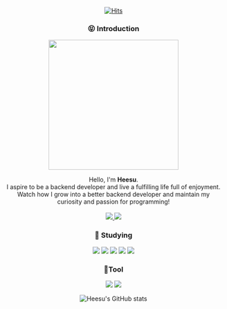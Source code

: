 <div align="center">

[![Hits](https://hits.seeyoufarm.com/api/count/incr/badge.svg?url=https%3A%2F%2Fgithub.com%2Fskagmltn7&count_bg=%23FF0000&title_bg=%23555555&icon=&icon_color=%23E7E7E7&title=hits&edge_flat=false)](https://hits.seeyoufarm.com)</br>

### :stuck_out_tongue_closed_eyes: Introduction
  <picture>
    <img src="https://user-images.githubusercontent.com/133394749/238045543-6f78902c-e2f9-4f44-9ee8-062734fa6f1e.gif" width="300" height="auto"/>
  </picture>
  <br/>

  Hello, I'm **Heesu**.</br>
 I aspire to be a backend developer and live a fulfilling life full of enjoyment.</br>
 Watch how I grow into a better backend developer and maintain my curiosity and passion for programming!</br></br>
<a href="https://skagmltn7.github.io">
  <img src="https://img.shields.io/badge/Blog-0000FF?style=flat-square&logo=buymeacoffee&logoColor=white"/> 
</a>
<a href="mailto:skagmltn7@ajou.ac.kr">
  <img src="https://img.shields.io/badge/Gmail-EA4335?style=flat-square&logo=Gmail&logoColor=white"/> 
</a>


### :muscle: Studying<br>
<img src="https://img.shields.io/badge/Python-3776AB?style=flat-square&logo=python&logoColor=white"/>
<img src="https://img.shields.io/badge/Spring-6DB33F?style=flat-square&logo=python&logoColor=white"/>
<img src="https://img.shields.io/badge/Java-007396?style=flat-square&logo=java&logoColor=white">
<img src="https://img.shields.io/badge/Mongodb-47A248?style=flat-square&logo=mongodb&logoColor=white">
<img src="https://img.shields.io/badge/AWS-232F3E?style=flat-square&logo=amazonaws&logoColor=white">

<br>

### :wrench:Tool<br>
<img src="https://img.shields.io/badge/Visual Studio Code-007ACC?style=flat-square&logo=visualstudiocode&logoColor=white">
<img src="https://img.shields.io/badge/Git-F05032?style=flat-square&logo=git&logoColor=white">

<br>


![Heesu's GitHub stats](https://github-readme-stats.vercel.app/api?username=skagmltn7&theme=monokai&show_icons=true)
</div>